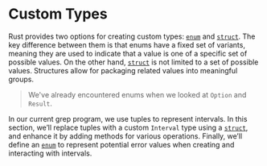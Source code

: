 # Custom Types

Rust provides two options for creating custom types: [`enum`] and [`struct`].
The key difference between them is that enums have a fixed set of variants,
meaning they are used to indicate that a value is one of a specific set of
possible values. On the other hand, [`struct`] is not limited to a set of
possible values. Structures allow for packaging related values into meaningful
groups.

> We've already encountered enums when we looked at `Option` and `Result`.

In our current grep program, we use tuples to represent intervals. In this
section, we’ll replace tuples with a custom `Interval` type using a [`struct`],
and enhance it by adding methods for various operations. Finally, we’ll define
an [`enum`] to represent potential error values when creating and interacting
with intervals.

[`enum`]: https://doc.rust-lang.org/reference/items/enumerations.html
[`struct`]: https://doc.rust-lang.org/reference/items/structs.html
